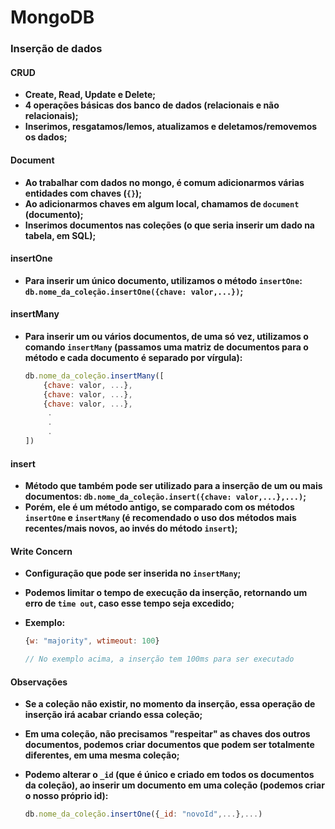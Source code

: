 # MongoDB



### Inserção de dados

#### CRUD

- **Create, Read, Update e Delete;**
- **4 operações básicas dos banco de dados (relacionais e não relacionais);**
- **Inserimos, resgatamos/lemos, atualizamos e deletamos/removemos os dados;**



#### Document

- **Ao trabalhar com dados no mongo, é comum adicionarmos várias entidades com chaves (`{}`);**
- **Ao adicionarmos chaves em algum local, chamamos de `document` (documento);**
- **Inserimos documentos nas coleções (o que seria inserir um dado na tabela, em SQL);**



#### insertOne

- **Para inserir um único documento, utilizamos o método `insertOne`: `db.nome_da_coleção.insertOne({chave: valor,...})`;**



#### insertMany

- **Para inserir um ou vários documentos, de uma só vez, utilizamos o comando `insertMany` (passamos uma matriz de documentos para o método e cada documento é separado por vírgula):**

  ```javascript
  db.nome_da_coleção.insertMany([
      {chave: valor, ...},
      {chave: valor, ...},
      {chave: valor, ...},
       .
       .
       .
  ])
  ```



#### insert

- **Método que também pode ser utilizado para a inserção de um ou mais documentos: `db.nome_da_coleção.insert({chave: valor,...},...)`;**
- **Porém, ele é um método antigo, se comparado com os métodos `insertOne` e `insertMany` (é recomendado o uso dos métodos mais recentes/mais novos, ao invés do método `insert`);**



#### Write Concern

- **Configuração que pode ser inserida no `insertMany`;**

- **Podemos limitar o tempo de execução da inserção, retornando um erro de `time out`, caso esse tempo seja excedido;**

- **Exemplo:**

  ```javascript
  {w: "majority", wtimeout: 100}
  
  // No exemplo acima, a inserção tem 100ms para ser executado
  ```

  

#### Observações

- **Se a coleção não existir, no momento da inserção, essa operação de inserção irá acabar criando essa coleção;**

- **Em uma coleção, não precisamos "respeitar" as chaves dos outros documentos, podemos criar documentos que podem ser totalmente diferentes, em uma mesma coleção;**

- **Podemo alterar o `_id` (que é único e criado em todos os documentos da coleção), ao inserir um documento em uma coleção (podemos criar o nosso próprio id):**

  ```javascript
  db.nome_da_coleção.insertOne({_id: "novoId",...},...)
  ```